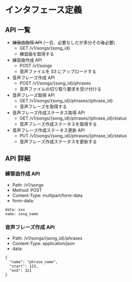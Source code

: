 # インタフェース定義

## API 一覧

- ~~練習曲取得 API~~ (一旦、必要なしだが多分その後必要)
  - GET /v1/songs/{song_id}
  - 練習曲を取得する
- 練習曲作成 API
  - POST /v1/songs
  - 音声ファイルを S3 にアップロードする
- 音声フレーズ作成 API
  - POST /v1/songs/{song_id}/phrases
  - 音声ファイルの切り取り要求を受け付ける
- 音声フレーズ取得 API
  - GET /v1/songs/{song_id}/phrases/{phrase_id}
  - 音声フレーズを取得する
- 音声フレーズ作成ステータス取得 API
  - GET /v1/songs/{song_id}/phrases/{phrase_id}/status
  - 音声フレーズ作成ステータスを取得する
- 音声フレーズ作成ステータス更新 API
  - PUT /v1/songs/{song_id}/phrases/{phrase_id}/status
  - 音声フレーズ作成ステータスを更新する

## API 詳細

### 練習曲作成 API

- Path: /v1/songs
- Method: POST
- Content-Type: multipart/form-data
- form-data:

```
data: xxx
name: song_name
```

### 音声フレーズ作成 API

- Path: /v1/songs/{song_id}/phrases
- Content-Type: application/json
- data:

```
{
  "name": "phrase_name",
  "start": 123,
  "end": 321
}
```
